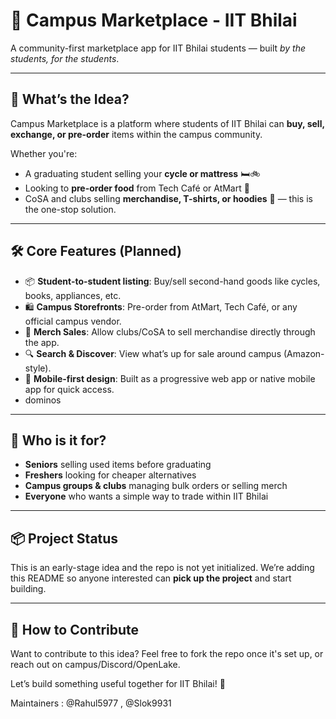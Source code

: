 # 🏫 Campus Marketplace - IIT Bhilai

A community-first marketplace app for IIT Bhilai students — built *by the students, for the students*.

---

## 🚀 What’s the Idea?

Campus Marketplace is a platform where students of IIT Bhilai can **buy, sell, exchange, or pre-order** items within the campus community.

Whether you're:

* A graduating student selling your **cycle or mattress** 🛏️🚲
* Looking to **pre-order food** from Tech Café or AtMart 🥪
* CoSA and clubs selling **merchandise, T-shirts, or hoodies** 👕
  — this is the one-stop solution.

---

## 🛠️ Core Features (Planned)

* 📦 **Student-to-student listing**: Buy/sell second-hand goods like cycles, books, appliances, etc.
* 🛍️ **Campus Storefronts**: Pre-order from AtMart, Tech Café, or any official campus vendor.
* 👕 **Merch Sales**: Allow clubs/CoSA to sell merchandise directly through the app.
* 🔍 **Search & Discover**: View what’s up for sale around campus (Amazon-style).
* 📱 **Mobile-first design**: Built as a progressive web app or native mobile app for quick access.
* dominos

---

## 👥 Who is it for?

* **Seniors** selling used items before graduating
* **Freshers** looking for cheaper alternatives
* **Campus groups & clubs** managing bulk orders or selling merch
* **Everyone** who wants a simple way to trade within IIT Bhilai

---

## 📦 Project Status

This is an early-stage idea and the repo is not yet initialized.
We’re adding this README so anyone interested can **pick up the project** and start building.

---

## 🤝 How to Contribute

Want to contribute to this idea? Feel free to fork the repo once it's set up, or reach out on campus/Discord/OpenLake.

Let’s build something useful together for IIT Bhilai! 💙

Maintainers : @Rahul5977 , @Slok9931